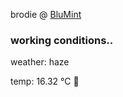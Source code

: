 brodie @ [BluMint](https://www.linkedin.com/company/blumint-io/)

<!--weather_start-->
### working conditions..

weather: haze 

temp: 16.32 °C 👕

<!--weather_end-->
